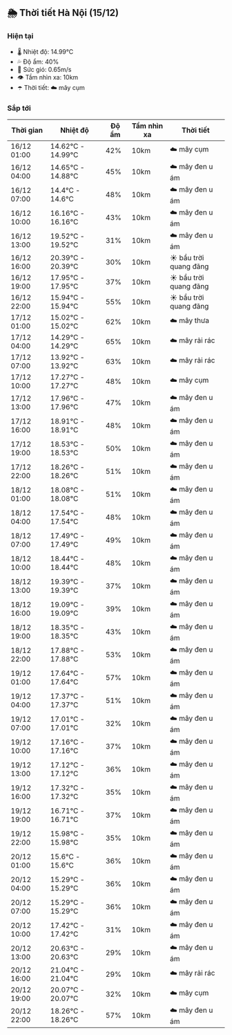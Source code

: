 ## 🌦️ Thời tiết Hà Nội (15/12)

### Hiện tại

- 🌡️ Nhiệt độ: 14.99℃
- 💦 Độ ẩm: 40%
- 💨 Sức gió: 0.65m/s
- 👁️ Tầm nhìn xa: 10km
- ☂️ Thời tiết: ☁️ mây cụm

### Sắp tới

| Thời gian | Nhiệt độ | Độ ẩm | Tầm nhìn xa | Thời tiết |
| --- | --- | --- | --- | --- |
| 16/12 01:00 | 14.62℃ - 14.99℃ | 42% | 10km | ☁️ mây cụm |
| 16/12 04:00 | 14.65℃ - 14.88℃ | 45% | 10km | ☁️ mây đen u ám |
| 16/12 07:00 | 14.4℃ - 14.6℃ | 48% | 10km | ☁️ mây đen u ám |
| 16/12 10:00 | 16.16℃ - 16.16℃ | 43% | 10km | ☁️ mây đen u ám |
| 16/12 13:00 | 19.52℃ - 19.52℃ | 31% | 10km | ☁️ mây đen u ám |
| 16/12 16:00 | 20.39℃ - 20.39℃ | 30% | 10km | ☀️ bầu trời quang đãng |
| 16/12 19:00 | 17.95℃ - 17.95℃ | 37% | 10km | ☀️ bầu trời quang đãng |
| 16/12 22:00 | 15.94℃ - 15.94℃ | 55% | 10km | ☀️ bầu trời quang đãng |
| 17/12 01:00 | 15.02℃ - 15.02℃ | 62% | 10km | ☁️ mây thưa |
| 17/12 04:00 | 14.29℃ - 14.29℃ | 65% | 10km | ☁️ mây rải rác |
| 17/12 07:00 | 13.92℃ - 13.92℃ | 63% | 10km | ☁️ mây rải rác |
| 17/12 10:00 | 17.27℃ - 17.27℃ | 48% | 10km | ☁️ mây cụm |
| 17/12 13:00 | 17.96℃ - 17.96℃ | 47% | 10km | ☁️ mây đen u ám |
| 17/12 16:00 | 18.91℃ - 18.91℃ | 48% | 10km | ☁️ mây đen u ám |
| 17/12 19:00 | 18.53℃ - 18.53℃ | 50% | 10km | ☁️ mây đen u ám |
| 17/12 22:00 | 18.26℃ - 18.26℃ | 51% | 10km | ☁️ mây đen u ám |
| 18/12 01:00 | 18.08℃ - 18.08℃ | 51% | 10km | ☁️ mây đen u ám |
| 18/12 04:00 | 17.54℃ - 17.54℃ | 48% | 10km | ☁️ mây đen u ám |
| 18/12 07:00 | 17.49℃ - 17.49℃ | 49% | 10km | ☁️ mây đen u ám |
| 18/12 10:00 | 18.44℃ - 18.44℃ | 48% | 10km | ☁️ mây đen u ám |
| 18/12 13:00 | 19.39℃ - 19.39℃ | 37% | 10km | ☁️ mây đen u ám |
| 18/12 16:00 | 19.09℃ - 19.09℃ | 39% | 10km | ☁️ mây đen u ám |
| 18/12 19:00 | 18.35℃ - 18.35℃ | 43% | 10km | ☁️ mây đen u ám |
| 18/12 22:00 | 17.88℃ - 17.88℃ | 53% | 10km | ☁️ mây đen u ám |
| 19/12 01:00 | 17.64℃ - 17.64℃ | 57% | 10km | ☁️ mây đen u ám |
| 19/12 04:00 | 17.37℃ - 17.37℃ | 51% | 10km | ☁️ mây đen u ám |
| 19/12 07:00 | 17.01℃ - 17.01℃ | 32% | 10km | ☁️ mây đen u ám |
| 19/12 10:00 | 17.16℃ - 17.16℃ | 37% | 10km | ☁️ mây đen u ám |
| 19/12 13:00 | 17.12℃ - 17.12℃ | 36% | 10km | ☁️ mây đen u ám |
| 19/12 16:00 | 17.32℃ - 17.32℃ | 35% | 10km | ☁️ mây đen u ám |
| 19/12 19:00 | 16.71℃ - 16.71℃ | 37% | 10km | ☁️ mây đen u ám |
| 19/12 22:00 | 15.98℃ - 15.98℃ | 35% | 10km | ☁️ mây đen u ám |
| 20/12 01:00 | 15.6℃ - 15.6℃ | 36% | 10km | ☁️ mây đen u ám |
| 20/12 04:00 | 15.29℃ - 15.29℃ | 36% | 10km | ☁️ mây đen u ám |
| 20/12 07:00 | 15.29℃ - 15.29℃ | 36% | 10km | ☁️ mây đen u ám |
| 20/12 10:00 | 17.42℃ - 17.42℃ | 31% | 10km | ☁️ mây đen u ám |
| 20/12 13:00 | 20.63℃ - 20.63℃ | 29% | 10km | ☁️ mây đen u ám |
| 20/12 16:00 | 21.04℃ - 21.04℃ | 29% | 10km | ☁️ mây rải rác |
| 20/12 19:00 | 20.07℃ - 20.07℃ | 32% | 10km | ☁️ mây cụm |
| 20/12 22:00 | 18.26℃ - 18.26℃ | 57% | 10km | ☁️ mây đen u ám |
